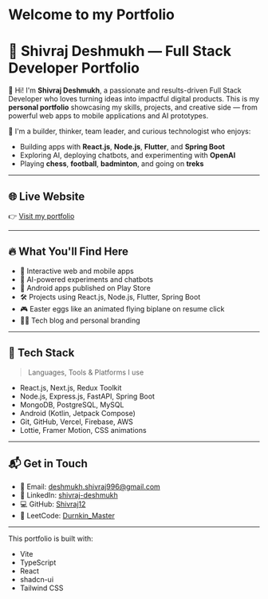 # Welcome to my Portfolio

# 🚀 Shivraj Deshmukh — Full Stack Developer Portfolio

👋 Hi! I'm **Shivraj Deshmukh**, a passionate and results-driven Full Stack Developer who loves turning ideas into impactful digital products. This is my **personal portfolio** showcasing my skills, projects, and creative side — from powerful web apps to mobile applications and AI prototypes.

🧠 I'm a builder, thinker, team leader, and curious technologist who enjoys:
- Building apps with **React.js**, **Node.js**, **Flutter**, and **Spring Boot**
- Exploring AI, deploying chatbots, and experimenting with **OpenAI**
- Playing **chess**, **football**, **badminton**, and going on **treks**

---

## 🌐 Live Website

👉 [Visit my portfolio](https://shivraj12.github.io/shivraj)

---

## 🔥 What You'll Find Here

- 🚀 Interactive web and mobile apps
- 🤖 AI-powered experiments and chatbots
- 📱 Android apps published on Play Store
- 🛠️ Projects using React.js, Node.js, Flutter, Spring Boot
- 🎮 Easter eggs like an animated flying biplane on resume click
- 🧑‍💻 Tech blog and personal branding

---

## 🧩 Tech Stack

> Languages, Tools & Platforms I use

- React.js, Next.js, Redux Toolkit
- Node.js, Express.js, FastAPI, Spring Boot
- MongoDB, PostgreSQL, MySQL
- Android (Kotlin, Jetpack Compose)
- Git, GitHub, Vercel, Firebase, AWS
- Lottie, Framer Motion, CSS animations

---

## 📬 Get in Touch

- 📧 Email: [deshmukh.shivraj996@gmail.com](mailto:deshmukh.shivraj996@gmail.com)
- 🔗 LinkedIn: [shivraj-deshmukh](https://linkedin.com/in/shivraj-deshmukh-2b9ab6148)
- 💻 GitHub: [Shivraj12](https://github.com/Shivraj12)
- 🧠 LeetCode: [Durnkin_Master](https://leetcode.com/u/Durnkin_Master)

---


This portfolio is built with:

- Vite
- TypeScript
- React
- shadcn-ui
- Tailwind CSS